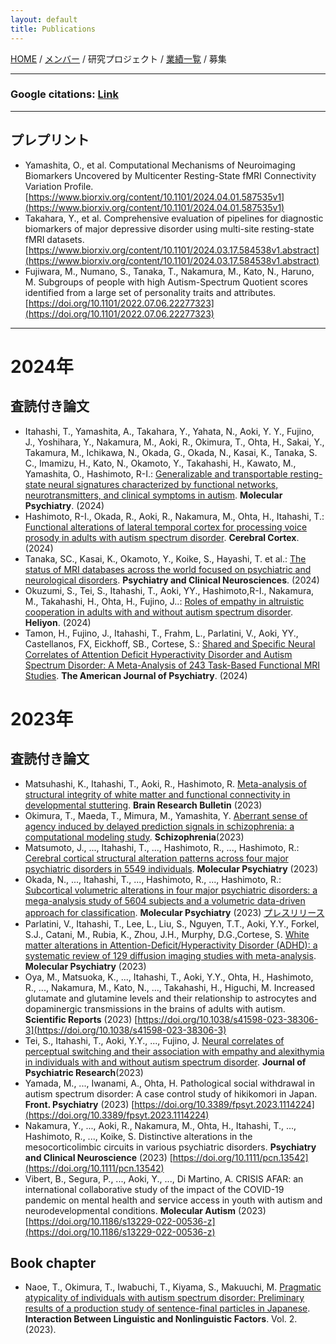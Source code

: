 ```yaml
---
layout: default
title: Publications
---
```

[HOME](https://middrshowa.github.io/) / [メンバー](./members.html) / 研究プロジェクト / [業績一覧](./publications.html) / 募集

---

### Google citations: [Link](https://scholar.google.co.jp/citations?user=5ReuaNkAAAAJ&hl=ja) 

---

## プレプリント
- Yamashita, O., et al. Computational Mechanisms of Neuroimaging Biomarkers Uncovered by Multicenter Resting-State fMRI Connectivity Variation Profile. [https://www.biorxiv.org/content/10.1101/2024.04.01.587535v1](https://www.biorxiv.org/content/10.1101/2024.04.01.587535v1)
- Takahara, Y., et al. Comprehensive evaluation of pipelines for diagnostic biomarkers of major depressive disorder using multi-site resting-state fMRI datasets. [https://www.biorxiv.org/content/10.1101/2024.03.17.584538v1.abstract](https://www.biorxiv.org/content/10.1101/2024.03.17.584538v1.abstract)
- Fujiwara, M., Numano, S., Tanaka, T., Nakamura, M., Kato, N., Haruno, M. Subgroups of people with high Autism-Spectrum Quotient scores identified from a large set of personality traits and attributes. [https://doi.org/10.1101/2022.07.06.22277323](https://doi.org/10.1101/2022.07.06.22277323)

---
# 2024年
## 査読付き論文
- Itahashi, T., Yamashita, A., Takahara, Y., Yahata, N., Aoki, Y. Y., Fujino, J., Yoshihara, Y., Nakamura, M., Aoki, R., Okimura, T., Ohta, H., Sakai, Y., Takamura, M., Ichikawa, N., Okada, G., Okada, N., Kasai, K., Tanaka, S. C., Imamizu, H., Kato, N., Okamoto, Y., Takahashi, H., Kawato, M., Yamashita, O., Hashimoto, R-I.: [Generalizable and transportable resting-state neural signatures characterized by functional networks, neurotransmitters, and clinical symptoms in autism](https://www.nature.com/articles/s41380-024-02759-3). <b>Molecular Psychiatry</b>. (2024)
- Hashimoto, R-I., Okada, R., Aoki, R., Nakamura, M., Ohta, H., Itahashi, T.: [Functional alterations of lateral temporal cortex for processing voice prosody in adults with autism spectrum disorder](https://doi.org/10.1093/cercor/bhae363). <b>Cerebral Cortex</b>. (2024)
- Tanaka, SC., Kasai, K., Okamoto, Y., Koike, S., Hayashi, T. et al.: [The status of MRI databases across the world focused on psychiatric and neurological disorders](https://onlinelibrary.wiley.com/doi/10.1111/pcn.13717). <b>Psychiatry and Clinical Neurosciences</b>. (2024)
- Okuzumi, S., Tei, S., Itahashi, T.,  Aoki, YY., Hashimoto,R-I.,  Nakamura, M., Takahashi, H., Ohta, H., Fujino, J..: [Roles of empathy in altruistic cooperation in adults with and without autism spectrum disorder](https://doi.org/10.1016/j.heliyon.2024.e36255). <b>Heliyon</b>. (2024)
- Tamon, H., Fujino, J., Itahashi, T., Frahm, L., Parlatini, V., Aoki, YY., Castellanos, FX, Eickhoff, SB., Cortese, S.: [Shared and Specific Neural Correlates of Attention Deficit Hyperactivity Disorder and Autism Spectrum Disorder: A Meta-Analysis of 243 Task-Based Functional MRI Studies](https://doi.org/10.1176/appi.ajp.20230270). <b>The American Journal of Psychiatry</b>. (2024)


# 2023年
## 査読付き論文
- Matsuhashi, K., Itahashi, T., Aoki, R., Hashimoto, R. [Meta-analysis of structural integrity of white matter and functional connectivity in developmental stuttering](https://doi.org/10.1016/j.brainresbull.2023.110827). <b>Brain Research Bulletin</b> (2023)
- Okimura, T., Maeda, T., Mimura, M., Yamashita, Y. [Aberrant sense of agency induced by delayed prediction signals in schizophrenia: a computational modeling study](https://www.nature.com/articles/s41537-023-00403-7). <b>Schizophrenia</b>(2023)
- Matsumoto, J., ..., Itahashi, T., ..., Hashimoto, R., ..., Hashimoto, R.: [Cerebral cortical structural alteration patterns across four major psychiatric disorders in 5549 individuals](https://www.nature.com/articles/s41380-023-02224-7). <b>Molecular Psychiatry</b> (2023)
- Okada, N., ..., Itahashi, T., ..., Hashimoto, R., ..., Hashimoto, R.: [Subcortical volumetric alterations in four major psychiatric disorders: a mega-analysis study of 5604 subjects and a volumetric data-driven approach for classification](https://www.nature.com/articles/s41380-023-02141-9). <b>Molecular Psychiatry</b> (2023) [プレスリリース](https://byoutai.ncnp.go.jp/info/press-release20230804/)
- Parlatini, V., Itahashi, T., Lee, L., Liu, S., Nguyen, T.T., Aoki, Y.Y., Forkel, S.J., Catani, M., Rubia, K., Zhou, J.H., Murphy, D.G.,Cortese, S. [White matter alterations in Attention-Deficit/Hyperactivity Disorder (ADHD): a systematic review of 129 diffusion imaging studies with meta-analysis](https://www.nature.com/articles/s41380-023-02173-1). <b>Molecular Psychiatry</b> (2023)
- Oya, M., Matsuoka, K., ..., Itahashi, T., Aoki, Y.Y., Ohta, H., Hashimoto, R., ..., Nakamura, M., Kato, N., ..., Takahashi, H., Higuchi, M. Increased glutamate and glutamine levels and their relationship to astrocytes and dopaminergic transmissions in the brains of adults with autism. <b>Scientific Reports</b> (2023) [https://doi.org/10.1038/s41598-023-38306-3](https://doi.org/10.1038/s41598-023-38306-3)
- Tei, S., Itahashi, T., Aoki, Y.Y., ..., Fujino, J. [Neural correlates of perceptual switching and their association with empathy and alexithymia in individuals with and without autism spectrum disorder](https://doi.org/10.1016/j.jpsychires.2023.06.035). <b>Journal of Psychiatric Research</b>(2023)
- Yamada, M., ..., Iwanami, A., Ohta, H. Pathological social withdrawal in autism spectrum disorder: A case control study of hikikomori in Japan. <b>Front. Psychiatry</b> (2023) [https://doi.org/10.3389/fpsyt.2023.1114224](https://doi.org/10.3389/fpsyt.2023.1114224)
- Nakamura, Y., ..., Aoki, R., Nakamura, M., Ohta, H., Itahashi, T., ..., Hashimoto, R., ..., Koike, S. Distinctive alterations in the mesocorticolimbic circuits in various psychiatric disorders. <b>Psychiatry and Clinical Neuroscience</b> (2023) [https://doi.org/10.1111/pcn.13542](https://doi.org/10.1111/pcn.13542)
- Vibert, B., Segura, P., ..., Aoki, Y., ..., Di Martino, A. CRISIS AFAR: an international collaborative study of the impact of the COVID-19 pandemic on mental health and service access in youth with autism and neurodevelopmental conditions. <b>Molecular Autism</b> (2023) [https://doi.org/10.1186/s13229-022-00536-z](https://doi.org/10.1186/s13229-022-00536-z)


## Book chapter
- Naoe, T., Okimura, T., Iwabuchi, T., Kiyama, S., Makuuchi, M. [Pragmatic atypicality of individuals with autism spectrum disorder: Preliminary results of a production study of sentence-final particles in Japanese](https://doi.org/10.1515/9783110778939-010). <b>Interaction Between Linguistic and Nonlinguistic Factors</b>. Vol. 2. (2023).
